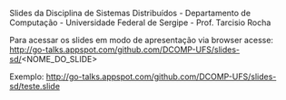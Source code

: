 Slides da Disciplina de Sistemas Distribuídos - Departamento de Computação - Universidade Federal de Sergipe - Prof. Tarcisio Rocha

Para acessar os slides em modo de apresentação via browser acesse: http://go-talks.appspot.com/github.com/DCOMP-UFS/slides-sd/<NOME_DO_SLIDE>

Exemplo: http://go-talks.appspot.com/github.com/DCOMP-UFS/slides-sd/teste.slide
